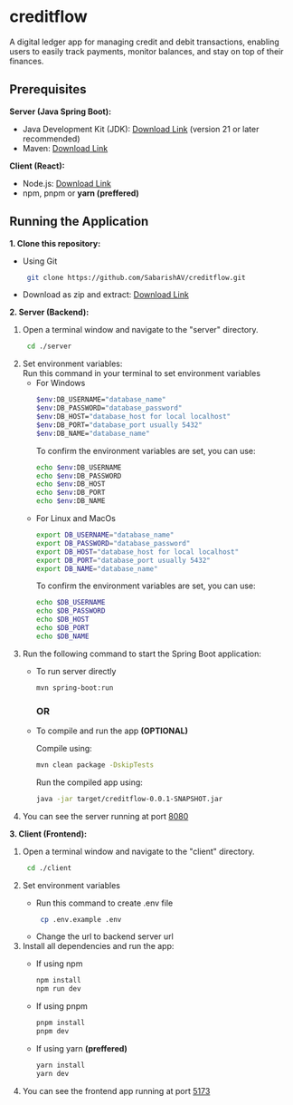# creditflow

A digital ledger app for managing credit and debit transactions, enabling users to easily track payments, monitor balances, and stay on top of their finances.

## Prerequisites

**Server (Java Spring Boot):**

- Java Development Kit (JDK): [Download Link](https://www.google.com/url?sa=E&source=gmail&q=https://www.oracle.com/java/technologies/downloads/) (version 21 or later recommended)
- Maven: [Download Link](https://www.google.com/url?sa=E&source=gmail&q=https://maven.apache.org/)

**Client (React):**

- Node.js: [Download Link](https://www.google.com/url?sa=E&source=gmail&q=https://nodejs.org/)
- npm, pnpm or <b>yarn (preffered)</b>

## Running the Application

**1. Clone this repository:**

<ul>
<li>Using Git</li>

```bash
 git clone https://github.com/SabarishAV/creditflow.git
```

<li>Download as zip and extract: <a href="https://github.com/SabarishAV/creditflow/archive/refs/heads/master.zip">Download Link</a></li>
</ul>

**2. Server (Backend):**

<ol>
<li>Open a terminal window and navigate to the "server" directory. </li>

```bash
 cd ./server
```

<li>
Set environment variables:<br>
Run this command in your terminal to set environment variables
<ul>

<li>For Windows</li>

```bash
$env:DB_USERNAME="database_name"
$env:DB_PASSWORD="database_password"
$env:DB_HOST="database_host for local localhost"
$env:DB_PORT="database_port usually 5432"
$env:DB_NAME="database_name"
```

To confirm the environment variables are set, you can use:

```bash
echo $env:DB_USERNAME
echo $env:DB_PASSWORD
echo $env:DB_HOST
echo $env:DB_PORT
echo $env:DB_NAME
```

<li>For Linux and MacOs</li>

```bash
export DB_USERNAME="database_name"
export DB_PASSWORD="database_password"
export DB_HOST="database_host for local localhost"
export DB_PORT="database_port usually 5432"
export DB_NAME="database_name"
```

To confirm the environment variables are set, you can use:

```bash
echo $DB_USERNAME
echo $DB_PASSWORD
echo $DB_HOST
echo $DB_PORT
echo $DB_NAME
```

</ul>
</li>

<li> Run the following command to start the Spring Boot application: </li>

<ul>
<li>To run server directly</li>

```bash
mvn spring-boot:run
```

<h3>OR</h3>

<li>To compile and run the app <b>(OPTIONAL)</b></li>
<p>Compile using:</p>

```bash
mvn clean package -DskipTests
```

<p>Run the compiled app using:</p>

```bash
java -jar target/creditflow-0.0.1-SNAPSHOT.jar
```

</ul>

<li>You can see the server running at port <a href="http://localhost:8080">8080</a></li>

</ol>

**3. Client (Frontend):**

<ol>
<li>Open a terminal window and navigate to the "client" directory.</li>

```bash
 cd ./client
```

<li>Set environment variables</li>
<ul>
<li>Run this command to create .env file</li>

```bash
 cp .env.example .env
```

<li>Change the url to backend server url</li>
</ul>

<li>Install all dependencies and run the app:</li>
<ul>
<li>If using npm</li>

```bash
npm install
npm run dev
```

<li>If using pnpm</li>

```bash
pnpm install
pnpm dev
```

<li>If using yarn <b>(preffered)</b></li>

```bash
yarn install
yarn dev
```

</ul>

<li>You can see the frontend app running at port <a href="http://localhost:5173">5173</a></li>

</ol>
